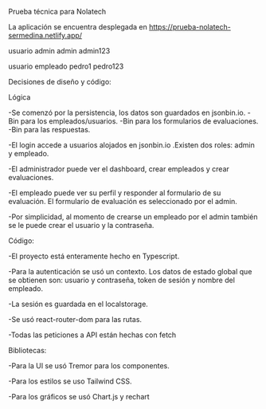 Prueba técnica para Nolatech


La aplicación se encuentra desplegada en https://prueba-nolatech-sermedina.netlify.app/

usuario admin
admin
admin123

usuario empleado
pedro1
pedro123

Decisiones de diseño y código:

  Lógica

  -Se comenzó por la persistencia, los datos son guardados en jsonbin.io.
    -Bin para los empleados/usuarios.
    -Bin para los formularios de evaluaciones.
    -Bin para las respuestas.

  -El login accede a usuarios alojados en jsonbin.io .Existen dos roles: admin y empleado.
  
  -El administrador puede ver el dashboard, crear empleados y crear evaluaciones.
  
  -El empleado puede ver su perfil y responder al formulario de su evaluación. El formulario de evaluación es seleccionado por el admin.

  -Por simplicidad, al momento de crearse un empleado por el admin también se le puede crear el usuario y la contraseña.


  Código:

  -El proyecto está enteramente hecho en Typescript.

  -Para la autenticación se usó un contexto. Los datos de estado global que se obtienen son: usuario y contraseña,
  token de sesión y nombre del empleado.

  -La sesión es guardada en el localstorage.

  -Se usó react-router-dom para las rutas.

  -Todas las peticiones a API están hechas con fetch



  Bibliotecas:

   -Para la UI se usó Tremor para los componentes.

   -Para los estilos se uso Tailwind CSS.

   -Para los gráficos se usó Chart.js y rechart

